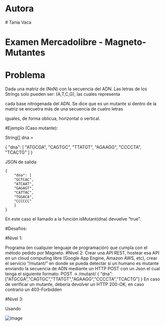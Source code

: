 
# Autora
﻿# Tania Vaca
 
# Examen Mercadolibre - Magneto-Mutantes

# Problema

Dada una matriz de (NxN) con la secuencia del ADN. Las letras de los Strings solo pueden ser: (A,T,C,G), las cuales representa 

cada base nitrogenada del ADN. Se dice que es un mutante si dentro de la matriz se encuetra más de una secuencia de cuatro letras

iguales, de forma oblicua, horizontal o vertical.

#Ejemplo (Caso mutante):

String[] dna = 

{
  "dna": [
  "ATGCGA", 
  "CAGTGC",
  "TTATGT",
  "AGAAGG",
  "CCCCTA",
  "TCACTG"
  ]
}


JSON de salida

    {
        "dna": [
        "GCTCAC",
        "ATCAAT",
        "GAGAGT",
        "CATTAC",
        "TGGACA",
        "CCCCCC"
        ]
    }

En este caso el llamado a la función isMutant(dna) devuelve “true”.


﻿#Desafíos:
 
﻿#Nivel 1:
 
Programa (en cualquier lenguaje de programación) que cumpla con el método pedido por
Magneto.
﻿#Nivel 2:
Crear una API REST, hostear esa API en un cloud computing libre (Google App Engine,
Amazon AWS, etc), crear el servicio “/mutant/” en donde se pueda detectar si un humano es
mutante enviando la secuencia de ADN mediante un HTTP POST con un Json el cual tenga el
siguiente formato:
POST → /mutant/
{
“dna”:["ATGCGA","CAGTGC","TTATGT","AGAAGG","CCCCTA","TCACTG"]
}
En caso de verificar un mutante, debería devolver un HTTP 200-OK, en caso contrario un
403-Forbidden

﻿#Nivel 3:
 
Usando 

![image](https://user-images.githubusercontent.com/16779783/116487709-35e84380-a856-11eb-8109-219aef5691ff.png)



